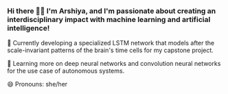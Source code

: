 ### Hi there 👋🏾  I'm Arshiya, and I'm passionate about creating an interdisciplinary impact with machine learning and artificial intelligence!

<!--
**arshiyaansari/arshiyaansari** is a ✨ _special_ ✨ repository because its `README.md` (this file) appears on your GitHub profile.
-->

🔭 Currently developing a specialized LSTM network that models after the scale-invariant patterns of the brain's time cells for my capstone project.

🌱 Learning more on deep neural networks and convolution neural networks for the use case of autonomous systems. 

😄 Pronouns: she/her


